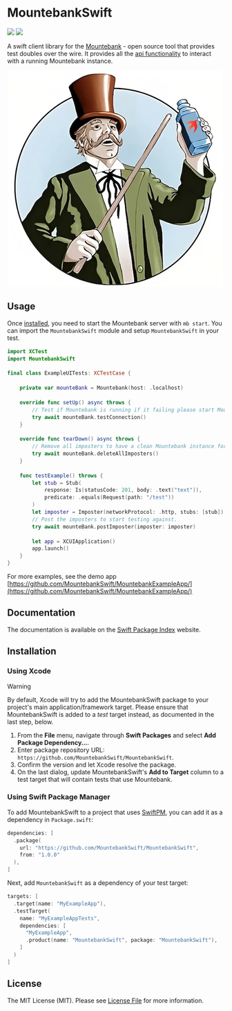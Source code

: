 # MountebankSwift

[![](https://img.shields.io/endpoint?url=https%3A%2F%2Fswiftpackageindex.com%2Fapi%2Fpackages%2FMountebankSwift%2FMountebankSwift%2Fbadge%3Ftype%3Dswift-versions)](https://swiftpackageindex.com/MountebankSwift/MountebankSwift)
[![](https://img.shields.io/endpoint?url=https%3A%2F%2Fswiftpackageindex.com%2Fapi%2Fpackages%2FMountebankSwift%2FMountebankSwift%2Fbadge%3Ftype%3Dplatforms)](https://swiftpackageindex.com/MountebankSwift/MountebankSwift)

A swift client library for the [Mountebank](https://www.mbtest.org/) - open source tool that
provides test doubles over the wire. It provides all the [api functionality](https://www.mbtest.org/docs/api/overview)
to interact with a running Mountebank instance.

![Mountebank logo holding a bottle with Swift's icon on it](MountebankSwift.jpg)

## Usage

Once [installed](#installation), you need to start the Mountebank server with `mb start`. You can import the
`MountebankSwift` module and setup `MountebankSwift` in your test.

```swift
import XCTest
import MountebankSwift

final class ExampleUITests: XCTestCase {

    private var mounteBank = Mountebank(host: .localhost)

    override func setUp() async throws {
        // Test if Mountebank is running if it failing please start Mountebank with `mb start`.
        try await mounteBank.testConnection()
    }

    override func tearDown() async throws {
        // Remove all imposters to have a clean Mountebank instance for the next tests.
        try await mounteBank.deleteAllImposters()
    }

    func testExample() throws {
        let stub = Stub(
            response: Is(statusCode: 201, body: .text("text")),
            predicate: .equals(Request(path: "/test"))
        )
        let imposter = Imposter(networkProtocol: .http, stubs: [stub])
        // Post the imposters to start testing against.
        try await mounteBank.postImposter(imposter: imposter)

        let app = XCUIApplication()
        app.launch()
    }
}
```

For more examples, see the demo app [https://github.com/MountebankSwift/MountebankExampleApp/](https://github.com/MountebankSwift/MountebankExampleApp/)

## Documentation

The documentation is available on the [Swift Package Index](https://swiftpackageindex.com/mountebankswift/mountebankswift/main/documentation) website.

## Installation

### Using Xcode

> [!WARNING]
> By default, Xcode will try to add the MountebankSwift package to your project's main application/framework target.
> Please ensure that MountebankSwift is added to a _test_ target instead, as documented in the last step, below.

 1. From the **File** menu, navigate through **Swift Packages** and select **Add Package Dependency…**.
 2. Enter package repository URL: `https://github.com/MountebankSwift/MountebankSwift`.
 3. Confirm the version and let Xcode resolve the package.
 4. On the last dialog, update MountebankSwift's **Add to Target** column to a test target that will contain
    tests that use Mountebank.

### Using Swift Package Manager

To add MountebankSwift to a project that uses [SwiftPM](https://swift.org/package-manager/), you can add it as a
dependency in `Package.swift`:

```swift
dependencies: [
  .package(
    url: "https://github.com/MountebankSwift/MountebankSwift",
    from: "1.0.0"
  ),
]
```

Next, add `MountebankSwift` as a dependency of your test target:

```swift
targets: [
  .target(name: "MyExampleApp"),
  .testTarget(
    name: "MyExampleAppTests",
    dependencies: [
      "MyExampleApp",
      .product(name: "MountebankSwift", package: "MountebankSwift"),
    ]
  )
]
```

## License

The MIT License (MIT). Please see [License File](LICENSE) for more information.
